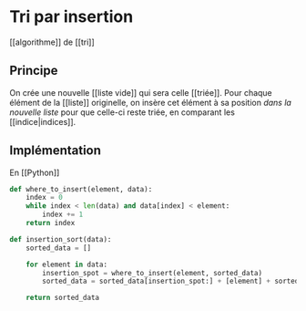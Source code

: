 # Tri par insertion
[[algorithme]] de [[tri]]

## Principe
On crée une nouvelle [[liste vide]] qui sera celle [[triée]]. Pour chaque élément de la [[liste]] originelle, on insère cet élément à sa position *dans la nouvelle liste* pour que celle-ci reste triée, en comparant les [[indice|indices]].

## Implémentation
En [[Python]]
```python
def where_to_insert(element, data):
	index = 0
	while index < len(data) and data[index] < element:
		index += 1
	return index

def insertion_sort(data):
	sorted_data = []

	for element in data:
		insertion_spot = where_to_insert(element, sorted_data)
		sorted_data = sorted_data[insertion_spot:] + [element] + sorted_data[:insertion_spot]

	return sorted_data
```